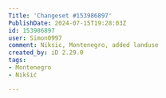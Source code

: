 ```yaml
---
Title: 'Changeset #153986897'
PublishDate: 2024-07-15T19:28:03Z
id: 153986897
user: Simon0997
comment: Niksic, Montenegro, added landuse
created_by: iD 2.29.0
tags:
- Montenegro
- Nikšić

---
```

